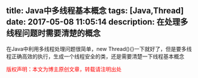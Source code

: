 title: Java中多线程基本概念
tags: [Java,Thread]
date: 2017-05-08 11:05:14
description: 在处理多线程问题时需要清楚的概念
---

在Java中利用多线程处理问题很简单，new Thread(){}一下就好了，但是要多线程正确高效的执行，生成一个线程安全的类，还是需要清楚一下线程基本概念



<font color="#FF0000">版权声明：本文为博主原创文章，转载请注明出处</font>
